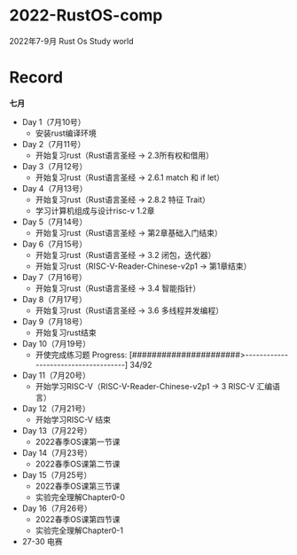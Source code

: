 # 2022-RustOS-comp
2022年7-9月 Rust Os Study world



# Record

**七月**

- Day 1（7月10号）
  - 安装rust编译环境
- Day 2（7月11号）
  - 开始复习rust（Rust语言圣经 -> 2.3所有权和借用）
- Day 3（7月12号）
  - 开始复习rust（Rust语言圣经 -> 2.6.1 match 和 if let）
- Day 4（7月13号）
  - 开始复习rust（Rust语言圣经 -> 2.8.2 特征 Trait）
  - 学习计算机组成与设计risc-v 1.2章
- Day 5（7月14号）
  - 开始复习rust（Rust语言圣经 -> 第2章基础入门结束）
- Day 6（7月15号）
  - 开始复习rust（Rust语言圣经 -> 3.2 闭包，迭代器）
  - 开始复习rust（RISC-V-Reader-Chinese-v2p1 -> 第1章结束）
- Day 7（7月16号）
  - 开始复习rust（Rust语言圣经 -> 3.4 智能指针）
- Day 8（7月17号）
  - 开始复习rust（Rust语言圣经 -> 3.6 多线程并发编程）
- Day 9（7月18号）
  - 开始复习rust结束
- Day 10（7月19号）
  - 开使完成练习题 Progress: [######################>-------------------------------------] 34/92
- Day 11（7月20号）
  - 开始学习RISC-V（RISC-V-Reader-Chinese-v2p1 -> 3 RISC-V 汇编语言）
- Day 12（7月21号）
  - 开始学习RISC-V 结束
- Day 13（7月22号）
  - 2022春季OS课第一节课
- Day 14（7月23号）
  - 2022春季OS课第二节课
- Day 15（7月25号）
  - 2022春季OS课第三节课
  - 实验完全理解Chapter0-0
- Day 16（7月26号）
  - 2022春季OS课第四节课
  - 实验完全理解Chapter0-1
- 27-30 电赛

 

